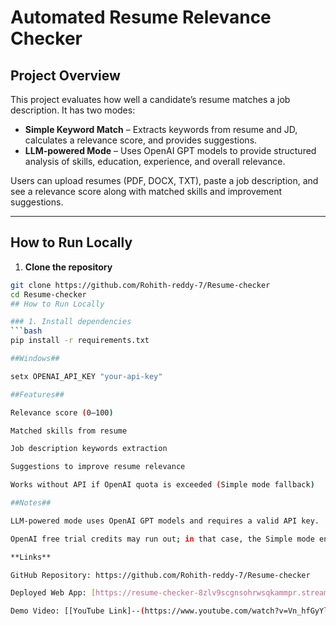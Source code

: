 # Automated Resume Relevance Checker

## Project Overview
This project evaluates how well a candidate’s resume matches a job description. It has two modes:

- **Simple Keyword Match** – Extracts keywords from resume and JD, calculates a relevance score, and provides suggestions.
- **LLM-powered Mode** – Uses OpenAI GPT models to provide structured analysis of skills, education, experience, and overall relevance.

Users can upload resumes (PDF, DOCX, TXT), paste a job description, and see a relevance score along with matched skills and improvement suggestions.

---

## How to Run Locally

1. **Clone the repository**
```bash
git clone https://github.com/Rohith-reddy-7/Resume-checker
cd Resume-checker
## How to Run Locally

### 1. Install dependencies
```bash
pip install -r requirements.txt

##Windows##

setx OPENAI_API_KEY "your-api-key"

##Features##

Relevance score (0–100)

Matched skills from resume

Job description keywords extraction

Suggestions to improve resume relevance

Works without API if OpenAI quota is exceeded (Simple mode fallback)

##Notes##

LLM-powered mode uses OpenAI GPT models and requires a valid API key.

OpenAI free trial credits may run out; in that case, the Simple mode ensures full functionality.

**Links**

GitHub Repository: https://github.com/Rohith-reddy-7/Resume-checker

Deployed Web App: [https://resume-checker-8zlv9scgnsohrwsqkammpr.streamlit.app/]

Demo Video: [[YouTube Link]--(https://www.youtube.com/watch?v=Vn_hfGyYlc0)]

